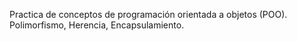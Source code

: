 Practica de conceptos de programación orientada a objetos (POO). Polimorfismo, Herencia, Encapsulamiento.
